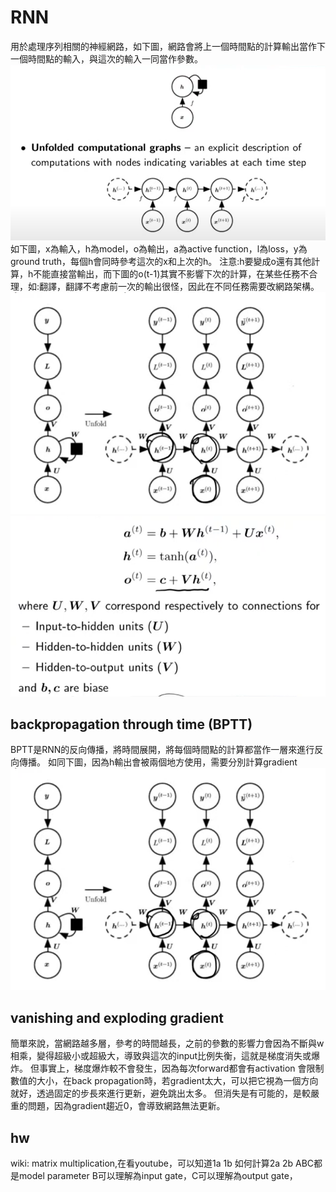 # RNN
用於處理序列相關的神經網路，如下圖，網路會將上一個時間點的計算輸出當作下一個時間點的輸入，與這次的輸入一同當作參數。
![alt text](image-12.png)
如下圖，x為輸入，h為model，o為輸出，a為active function，l為loss，y為ground truth，每個h會同時參考這次的x和上次的h。
注意:h要變成o還有其他計算，h不能直接當輸出，而下圖的o(t-1)其實不影響下次的計算，在某些任務不合理，如:翻譯，翻譯不考慮前一次的輸出很怪，因此在不同任務需要改網路架構。
![alt text](image-13.png)
![alt text](image-15.png)
## backpropagation through time (BPTT)
BPTT是RNN的反向傳播，將時間展開，將每個時間點的計算都當作一層來進行反向傳播。
如同下圖，因為h輸出會被兩個地方使用，需要分別計算gradient 
![alt text](image-13.png)

## vanishing and exploding gradient
簡單來說，當網路越多層，參考的時間越長，之前的參數的影響力會因為不斷與w相乘，變得超級小或超級大，導致與這次的input比例失衡，這就是梯度消失或爆炸。
但事實上，梯度爆炸較不會發生，因為每次forward都會有activation 會限制數值的大小，在back propagation時，若gradient太大，可以把它視為一個方向就好，透過固定的步長來進行更新，避免跳出太多。
但消失是有可能的，是較嚴重的問題，因為gradient趨近0，會導致網路無法更新。

## hw 
wiki: matrix multiplication,在看youtube，可以知道1a 1b 如何計算2a 2b
ABC都是model parameter
B可以理解為input gate，C可以理解為output gate，